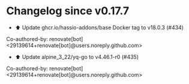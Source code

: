 # Changelog since v0.17.7
- ⬆️ Update ghcr.io/hassio-addons/base Docker tag to v18.0.3 (#434)

Co-authored-by: renovate[bot] <29139614+renovate[bot]@users.noreply.github.com> 
- ⬆️ Update alpine_3_22/yq-go to v4.46.1-r0 (#435)

Co-authored-by: renovate[bot] <29139614+renovate[bot]@users.noreply.github.com> 
